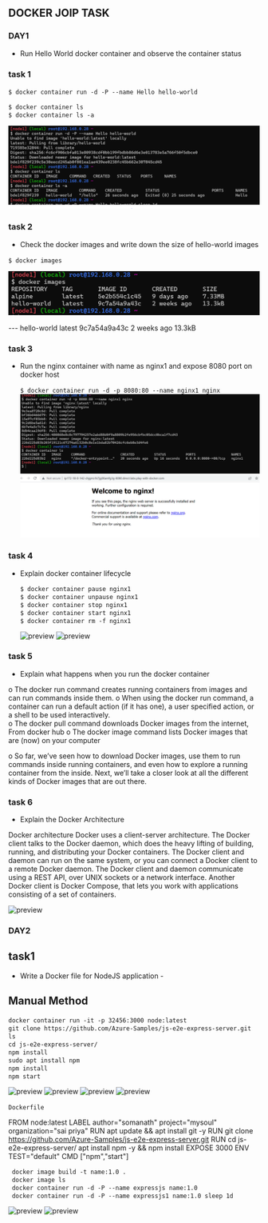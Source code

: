 DOCKER JOIP TASK
----------------
### DAY1
 * Run Hello World docker container and observe the container status
### task 1
`$ docker container run -d -P --name Hello hello-world`
   ```
   $ docker container ls 
   $ docker container ls -a
  ```
   ![refer](/images/1.PNG)

### task 2  
 *  Check the docker images and write down the size of hello-world images

  `$ docker images`

   ![refer](/images/2.PNG)
  
--- hello-world   latest    9c7a54a9a43c   2 weeks ago   13.3kB

### task 3
 * Run the nginx container with name as nginx1 and expose 8080 port on docker host 
   
   `$ docker container run -d -p 8080:80 --name nginx1 nginx`
   ![preview](/images/3.PNG)
   ![preview](/images/4.PNG)

### task 4
 * Explain docker container lifecycle
   ```
   $ docker container pause nginx1
   $ docker container unpause nginx1
   $ docker container stop nginx1
   $ docker container start nginx1
   $ docker container rm -f nginx1
   ````

   ![preview](/images/5.PNG)
   ![preview](/images/6.png)

### task 5
  * Explain what happens when you run the docker container

o	The docker run command creates running containers from images and can run commands inside them.
o	When using the docker run command, a container can run a default action (if it has one), a user specified action, or a shell to be used interactively.   
o	The docker pull command downloads Docker images from the internet, From docker hub
o	The docker image command lists Docker images that are (now) on your computer

o	So far, we’ve seen how to download Docker images, use them to run commands inside running containers, and even how to explore a running container from the inside. Next, we’ll take a closer look at all the different kinds of Docker images that are out there.


### task 6
  * Explain the Docker Architecture

Docker architecture
Docker uses a client-server architecture. The Docker client talks to the Docker daemon, which does the heavy lifting of building, running, and distributing your Docker containers. The Docker client and daemon can run on the same system, or you can connect a Docker client to a remote Docker daemon. The Docker client and daemon communicate using a REST API, over UNIX sockets or a network interface. Another Docker client is Docker Compose, that lets you work with applications consisting of a set of containers.
  
   ![preview](/images/7.png)

### DAY2
  
  ## task1 

  * Write a Docker file for NodeJS application -  

   ## Manual Method
   
   ```
   docker container run -it -p 32456:3000 node:latest
   git clone https://github.com/Azure-Samples/js-e2e-express-server.git
   ls
   cd js-e2e-express-server/
   npm install
   sudo apt install npm
   npm install
   npm start
   ```

   ![preview](/images/8.PNG)
   ![preview](/images/10.PNG)
   ![preview](/images/11.PNG)
   ![preview](/images/9.PNG)

  `Dockerfile`
  
FROM node:latest
LABEL author="somanath" project="mysoul" organization="sai priya"
RUN apt update && apt install git -y
RUN git clone https://github.com/Azure-Samples/js-e2e-express-server.git
RUN cd js-e2e-express-server/ apt install npm -y && npm install
EXPOSE 3000
ENV TEST="default"
CMD ["npm","start"]

 ```
  docker image build -t name:1.0 .
  docker image ls
  docker container run -d -P --name expressjs name:1.0
  docker container run -d -P --name expressjs1 name:1.0 sleep 1d
```
![preview](/images/12.PNG)
![preview](/images/13.PNG)